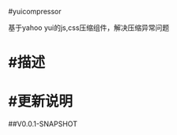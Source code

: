 
#yuicompressor

基于yahoo yui的js,css压缩组件，解决压缩异常问题

#描述
======================================================================

#更新说明
======================================================================

##V0.0.1-SNAPSHOT

